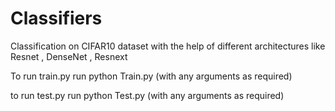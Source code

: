 # Classifiers
Classification on CIFAR10 dataset with the help of different architectures like Resnet , DenseNet , Resnext

To run train.py 
run python Train.py (with any arguments as required)

to run test.py 
run python Test.py (with any arguments as required)


